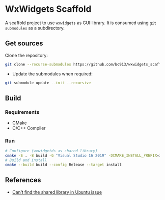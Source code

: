 # WxWidgets Scaffold
A scaffold project to use `wxwidgets` as GUI library. It is consumed using `git submodules` as a subdirectory.

## Get sources
Clone the repository:
```bash
git clone --recurse-submodules https://github.com/bc913/wxwidgets_scaffold.git
```
- Update the submodules when required:
```bash
git submodule update --init --recursive
```
## Build
### Requirements
- CMake
- C/C++ Compiler
### Run
```bash
# Configure (wxwidgetds as shared library)
cmake -S . -B build -G "Visual Studio 16 2019" -DCMAKE_INSTALL_PREFIX=install
# Build and install
cmake --build build --config Release --target install
```

## References
- [Can't find the shared library in Ubuntu issue](https://stackoverflow.com/questions/32469953/why-is-cmake-designed-so-that-it-removes-runtime-path-when-installing)
